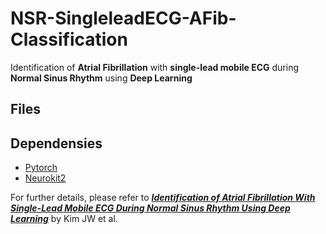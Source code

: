 # NSR-SingleleadECG-AFib-Classification

Identification of **Atrial Fibrillation** with **single-lead mobile ECG** during **Normal Sinus Rhythm** using **Deep Learning**

## Files

## Dependensies

- [Pytorch](https://pytorch.org/)
- [Neurokit2](https://neuropsychology.github.io/NeuroKit/)

For further details, please refer to **[_Identification of Atrial Fibrillation With Single-Lead Mobile ECG During Normal Sinus Rhythm Using Deep Learning_](https://doi.org/10.3346/jkms.2024.39.e56)** by Kim JW et al.
